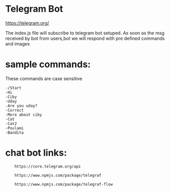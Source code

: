 # Telegram Bot 
<https://telegram.org/>

The index.js file will subscribe to telegram bot setuped.
As soon as the msg received by bot from users,bot we will respond with pre defined commands and images

# sample commands:
These commands are case sensitive

	-/Start
	-Hi
	-Ciby
	-Uday	
	-Are you uday?
	-Correct
	-More about ciby
	-Cat
	-Cat2
	-Poulami
	-Bandita

# chat bot links:
		https://core.telegram.org/api

		https://www.npmjs.com/package/telegraf

		https://www.npmjs.com/package/telegraf-flow

